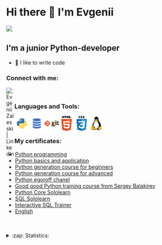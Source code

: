 # Hi there 👋 I'm Evgenii
![](https://komarev.com/ghpvc/?username=Evgenii141988)
<!--
**Evgenii141988/Evgenii141988** is a ✨ _special_ ✨ repository because its `README.md` (this file) appears on your GitHub profile.

Here are some ideas to get you started:

- 🔭 I’m currently working on ...
- 🌱 I’m currently learning ...
- 👯 I’m looking to collaborate on ...
- 🤔 I’m looking for help with ...
- 💬 Ask me about ...
- 📫 How to reach me: ...
- 😄 Pronouns: ...
- ⚡ Fun fact: ...
-->
## I'm a junior Python-developer
- 💪 I like to write code
### Connect with me:
[<img align="left" alt="EvgeniiZalesski | LinkedIn" width="22px" src="https://cdn.jsdelivr.net/npm/simple-icons@v3/icons/linkedin.svg" />][linkedin]
<br />
### Languages and Tools:
<img align="left" alt="Python" width="40px" src="https://raw.githubusercontent.com/github/explore/80688e429a7d4ef2fca1e82350fe8e3517d3494d/topics/python/python.png" />
<img align="left" alt="SQL" width="40px" src="https://raw.githubusercontent.com/github/explore/80688e429a7d4ef2fca1e82350fe8e3517d3494d/topics/sql/sql.png" />
<img align="left" alt="GIT" width="40px" src="https://raw.githubusercontent.com/github/explore/80688e429a7d4ef2fca1e82350fe8e3517d3494d/topics/git/git.png" />
<img align="left" alt="HTML5" width="40px" src="https://raw.githubusercontent.com/github/explore/80688e429a7d4ef2fca1e82350fe8e3517d3494d/topics/html/html.png" />
<img align="left" alt="CSS3" width="40px" src="https://raw.githubusercontent.com/github/explore/80688e429a7d4ef2fca1e82350fe8e3517d3494d/topics/css/css.png" />
<img align="left" alt="CSS3" width="40px" src="https://raw.githubusercontent.com/github/explore/80688e429a7d4ef2fca1e82350fe8e3517d3494d/topics/linux/linux.png" />
<br />
<br />

### My certificates:
+ [Python programming](https://github.com/Evgenii141988/my_certificates/blob/main/Python_programming.pdf)
+ [Python basics and application](https://github.com/Evgenii141988/my_certificates/blob/main/Python_basics_and_application.pdf)
+ [Python generation course for beginners](https://github.com/Evgenii141988/my_certificates/blob/main/Python_generation_course_for_beginners.pdf)
+ [Python generation course for advanced](https://github.com/Evgenii141988/my_certificates/blob/main/Python_generation_course_for_advanced.pdf)
+ [Python egoroff chanel](https://github.com/Evgenii141988/my_certificates/blob/main/Python_egoroff_chanel.pdf)
+ [Good good Python training course from Sergey Balakirev](https://github.com/Evgenii141988/my_certificates/blob/main/Good_good_Python_training_course_from_Sergey_Balakirev.pdf)
+ [Python Core Sololearn](https://github.com/Evgenii141988/my_certificates/blob/main/Python_Core_sololearn.pdf)
+ [SQL Sololearn](https://github.com/Evgenii141988/my_certificates/blob/main/SQL_sololearn.pdf)
+ [Interactive SQL Trainer](https://github.com/Evgenii141988/my_certificates/blob/main/Interactive_SQL_Trainer.pdf)
+ [English](https://github.com/Evgenii141988/my_certificates/blob/main/English_EF_SET_Certificate.pdf)
<br />
<br />
<details>
  <summary>:zap: Statistics:</summary>
   <img align="left" alt="codeSTACKr's GitHub Stats" src="https://github-readme-stats.vercel.app/api/top-langs/?username=Evgenii141988&langs_count=8&layout=compact" />
    <br />
    <img align="left" alt="codeSTACKr's GitHub Stats" src="https://github-readme-stats.vercel.app/api?username=Evgenii141988&show_icons=true" />
</details>

[linkedin]: https://www.linkedin.com/in/zalesski/
